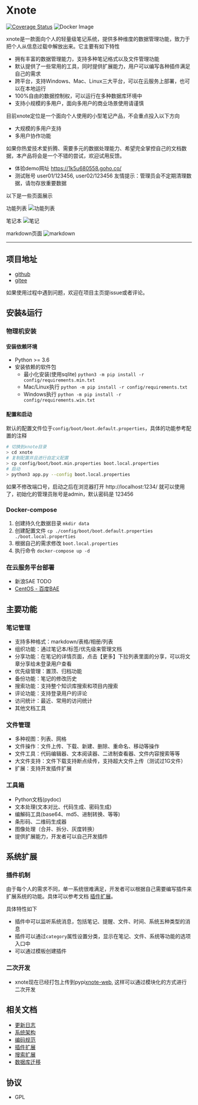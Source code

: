 # Xnote

[![Coverage Status](https://coveralls.io/repos/github/xupingmao/xnote/badge.svg?branch=master)](https://coveralls.io/github/xupingmao/xnote?branch=master)
![Docker Image](https://img.shields.io/docker/pulls/donjuanplatinum/xnote)

xnote是一款面向个人的轻量级笔记系统，提供多种维度的数据管理功能，致力于把个人从信息过载中解放出来。它主要有如下特性

- 拥有丰富的数据管理能力，支持多种笔记格式以及文件管理功能
- 默认提供了一些常用的工具，同时提供扩展能力，用户可以编写各种插件满足自己的需求
- 跨平台，支持Windows、Mac、Linux三大平台，可以在云服务上部署，也可以在本地运行
- 100%自由的数据控制权，可以运行在多种数据库环境中
- 支持小规模的多用户，面向多用户的商业场景使用请谨慎

目前xnote定位是一个面向个人使用的小型笔记产品，不会重点投入以下方向
- 大规模的多用户支持
- 多用户协作功能

如果你热爱技术爱折腾、需要多元的数据处理能力、希望完全掌控自己的文档数据，本产品将会是一个不错的尝试，欢迎试用反馈。

- 体验demo网址 https://1k5u680558.goho.co/
- 测试账号 user01/123456, user02/123456 友情提示：管理员会不定期清理数据，请勿存放重要数据

以下是一些页面展示

功能列表
![功能列表](https://cdn.jsdelivr.net/gh/xupingmao/xnote-doc/images/v2.9.6/home.png)

笔记本
![笔记](https://cdn.jsdelivr.net/gh/xupingmao/xnote-doc/images/v2.9.6/books.png)

markdown页面
![markdown](https://cdn.jsdelivr.net/gh/xupingmao/xnote-doc/images/v2.9.6/markdown.png)

-----
## 项目地址

- [github](https://github.com/xupingmao/xnote)
- [gitee](https://gitee.com/xupingmao/xnote)

如果使用过程中遇到问题，欢迎在项目主页提issue或者评论。

## 安装&运行

### 物理机安装

#### 安装依赖环境

- Python >= 3.6
- 安装依赖的软件包
    - 最小化安装(使用sqlite) `python3 -m pip install -r config/requirements.min.txt`
    - Mac/Linux执行 ```python -m pip install -r config/requirements.txt```
    - Windows执行 `python -m pip install -r config/requirements.win.txt`

#### 配置和启动

默认的配置文件位于`config/boot/boot.default.properties`，具体的功能参考配置的注释

```sh
# 切换到xnote目录
> cd xnote
# 复制配置并且进行自定义配置
> cp config/boot/boot.min.properties boot.local.properties
# 启动
> python3 app.py --config boot.local.properties
```

如果不修改端口号，启动之后在浏览器打开 http://localhost:1234/ 就可以使用了，初始化的管理员账号是admin，默认密码是 123456

### Docker-compose

1. 创建持久化数据目录 ```mkdir data```
2. 创建配置文件 `cp ./config/boot/boot.default.properties ./boot.local.properties`
3. 根据自己的需求修改 `boot.local.properties`
4. 执行命令 ```docker-compose up -d```

### 在云服务平台部署

- 新浪SAE TODO
- [CentOS - 百度BAE](https://blog.csdn.net/u011320646/article/details/126334377) 

## 主要功能

### 笔记管理
- 支持多种格式：markdown/表格/相册/列表
- 组织功能：通过笔记本/标签/优先级来管理文档
- 分享功能：在笔记的详情页面，点击【更多】下拉列表里面的分享，可以将文章分享给未登录用户查看
- 优先级管理：置顶、归档功能
- 备份功能：笔记的修改历史
- 搜索功能：支持整个知识库搜索和项目内搜索
- 评论功能：支持登录用户的评论
- 访问统计：最近、常用的访问统计
- 其他文档工具

### 文件管理
- 多种视图：列表、网格
- 文件操作：文件上传、下载、新建、删除、重命名、移动等操作
- 文件工具：代码编辑器、文本阅读器、二进制查看器、文件内容搜索等等
- 大文件支持：文件下载支持断点续传，支持超大文件上传（测试过1G文件）
- 扩展：支持开发插件扩展

### 工具箱
- Python文档(pydoc)
- 文本处理(文本对比、代码生成、密码生成)
- 编解码工具(base64、md5、进制转换、等等)
- 条形码、二维码生成器
- 图像处理（合并、拆分、灰度转换）
- 提供扩展能力，开发者可以自己开发插件

## 系统扩展

### 插件机制

由于每个人的需求不同，单一系统很难满足，开发者可以根据自己需要编写插件来扩展系统的功能。具体可以参考文档 [插件扩展](./docs/plugins.md)。

具体特性如下

- 插件中可以监听系统消息，包括笔记、提醒、文件、时间、系统五种类型的消息
- 插件可以通过`category`属性设置分类，显示在笔记、文件、系统等功能的选项入口中
- 可以通过模板创建插件

### 二次开发

- xnote现在已经打包上传到pypi[xnote-web](https://pypi.org/project/xnote-web/), 这样可以通过模块化的方式进行二次开发


## 相关文档
- [更新日志](./docs/changelog.md)
- [系统架构](./docs/architecture.md)
- [编码规范](./docs/code_style.md)
- [插件扩展](./docs/plugins.md)
- [搜索扩展](./docs/search_extension.md)
- [数据库迁移](./docs/db_migrate.md)

## 协议

- GPL
